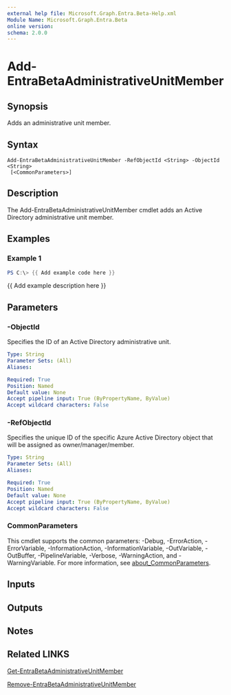 ```yaml
---
external help file: Microsoft.Graph.Entra.Beta-Help.xml
Module Name: Microsoft.Graph.Entra.Beta
online version:
schema: 2.0.0
---
```


# Add-EntraBetaAdministrativeUnitMember

## Synopsis
Adds an administrative unit member.

## Syntax

```
Add-EntraBetaAdministrativeUnitMember -RefObjectId <String> -ObjectId <String>
 [<CommonParameters>]
```

## Description
The Add-EntraBetaAdministrativeUnitMember cmdlet adds an Active Directory administrative unit member.

## Examples

### Example 1
```powershell
PS C:\> {{ Add example code here }}
```

{{ Add example description here }}

## Parameters

### -ObjectId
Specifies the ID of an Active Directory administrative unit.

```yaml
Type: String
Parameter Sets: (All)
Aliases:

Required: True
Position: Named
Default value: None
Accept pipeline input: True (ByPropertyName, ByValue)
Accept wildcard characters: False
```

### -RefObjectId
Specifies the unique ID of the specific Azure Active Directory object that will be assigned as owner/manager/member.

```yaml
Type: String
Parameter Sets: (All)
Aliases:

Required: True
Position: Named
Default value: None
Accept pipeline input: True (ByPropertyName, ByValue)
Accept wildcard characters: False
```

### CommonParameters
This cmdlet supports the common parameters: -Debug, -ErrorAction, -ErrorVariable, -InformationAction, -InformationVariable, -OutVariable, -OutBuffer, -PipelineVariable, -Verbose, -WarningAction, and -WarningVariable. For more information, see [about_CommonParameters](https://go.microsoft.com/fwlink/?LinkID=113216).

## Inputs

## Outputs

## Notes

## Related LINKS

[Get-EntraBetaAdministrativeUnitMember]()

[Remove-EntraBetaAdministrativeUnitMember]()

